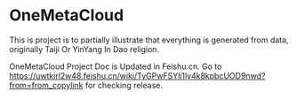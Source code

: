 # OneMetaCloud
This is project is to partially illustrate that everything is generated from data, originally Taiji Or YinYang In Dao religion.


OneMetaCloud Project Doc is Updated in Feishu.cn. Go to https://uwtkirl2w48.feishu.cn/wiki/TyGPwFSYli1ly4k8kpbcUOD9nwd?from=from_copylink for checking release.
